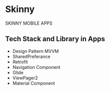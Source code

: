 # Skinny

SKINNY MOBILE APPS

## Tech Stack and Library in Apps

- Design Pattern MVVM
- SharedPreferance
- Retrofit
- Navigation Component
- Glide
- ViewPager2
- Material Component

